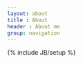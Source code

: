 ```yaml
---
layout: about
title : About
header : About me
group: navigation
---
```

{% include JB/setup %}
